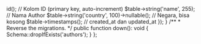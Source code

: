 <?php

use Illuminate\Database\Migrations\Migration;
use Illuminate\Database\Schema\Blueprint;
use Illuminate\Support\Facades\Schema;

return new class extends Migration
{
    /**
     * Run the migrations.
     */
    public function up(): void
    {
        Schema::create('authors', function (Blueprint $table) {
            $table->id(); // Kolom ID (primary key, auto-increment)
            $table->string('name', 255); // Nama Author
            $table->string('country', 100)->nullable(); // Negara, bisa kosong
            $table->timestamps(); // created_at dan updated_at
        });
    }

    /**
     * Reverse the migrations.
     */
    public function down(): void
    {
        Schema::dropIfExists('authors');
    }
};
